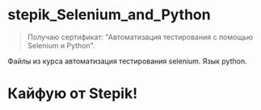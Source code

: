 # stepik_Selenium_and_Python

>Получаю сертификат: "Автоматизация тестирования с помощью Selenium и Python".

Файлы из курса автоматизация тестирования selenium.
Язык python.


# Кайфую от Stepik!

